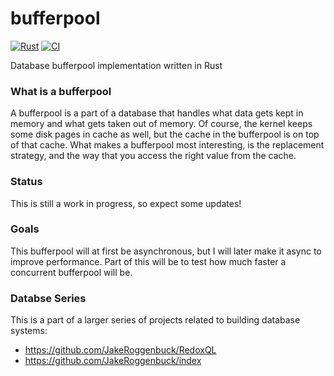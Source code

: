 # bufferpool

[![Rust](https://img.shields.io/badge/Rust-1A5D8A?style=for-the-badge&logo=rust&logoColor=white)](https://github.com/JakeRoggenbuck?tab=repositories&q=&type=&language=rust&sort=stargazers)
[![CI](https://img.shields.io/github/actions/workflow/status/jakeroggenbuck/bufferpool/rust.yml?branch=main&style=for-the-badge)](https://github.com/JakeRoggenbuck/bufferpool/actions)

Database bufferpool implementation written in Rust

### What is a bufferpool

A bufferpool is a part of a database that handles what data gets kept in memory and what gets taken out of memory. Of course, the kernel keeps some disk pages in cache as well, but the cache in the bufferpool is on top of that cache. What makes a bufferpool most interesting, is the replacement strategy, and the way that you access the right value from the cache.

### Status

This is still a work in progress, so expect some updates!

### Goals

This bufferpool will at first be asynchronous, but I will later make it async to improve performance. Part of this will be to test how much faster a concurrent bufferpool will be.

### Databse Series

This is a part of a larger series of projects related to building database systems:

- https://github.com/JakeRoggenbuck/RedoxQL
- https://github.com/JakeRoggenbuck/index

